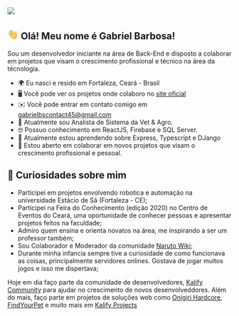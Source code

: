 <img src="https://user-images.githubusercontent.com/23272064/214746886-f454923b-d2c4-4609-9251-cb7c82d8bee7.png"/> 

<img src="https://github.com/tairosonloa/tairosonloa/blob/main/assets/wave.gif?raw=true" width="25px"/> Olá! Meu nome é Gabriel Barbosa!
----------------------------

Sou um desenvolvedor iniciante na área de Back-End e disposto a colaborar em projetos que visam o crescimento profissional e técnico na área da técnologia. 

- 🌍  Eu nasci e resido em Fortaleza, Ceará - Brasil
- 🖥️  Você pode ver os projetos onde colaboro no [site oficial](https://kalify.vercel.app/#projects)
- ✉️  Você pode entrar em contato comigo em [gabrielbscontact45@gmail.com](mailto:gabrielbscontact45@gmail.com)
- 🚀  Atualmente sou Analista de Sistema da Vet & Agro.
- 🤓  Possuo conhecimento em ReactJS, Firebase e SQL Server.
- 🧠  Atualmente estou aprendendo sobre Express, Typescript e DJango
- 🤝  Estou aberto em colaborar em novos projetos que visam o crescimento profissional e pessoal.

🚀 Curiosidades sobre mim
----------------------------

- Participei em projetos envolvendo robotica e automação na universidade Estácio de Sá (Fortaleza - CE);
- Participei na Feira do Conhecimento (edição 2020) no Centro de Eventos do Ceará, uma oportunidade de conhecer pessoas e apresentar projetos feitos na faculdade;
- Admiro quem ensina e orienta novatos na área, me inspirando a ser um professor também;
- Sou Colaborador e Moderador da comunidade [Naruto Wiki](https://naruto.fandom.com/pt-br/wiki/Usu%C3%A1rio:Sr_Epaminondas);
- Durante minha infancia sempre tive a curiosidade de como funcionava as coisas, principalmente servidores onlines. Gostava de jogar muitos jogos e isso me dispertava;

Hoje em dia faço parte da comunidade de desenvolvedores, [Kalify Community](https://discord.gg/jhSepmE7nN) para ajudar no crescimento de novos desenvolveddores. Além do mais, faço parte em projetos de soluções web como [Onigiri Hardcore](https://onigirihardcore.vercel.app), [FindYourPet](https://findyourpet.vercel.app) e muito mais em [Kalify Projects](https://kalify.vercel.app/projetos)
